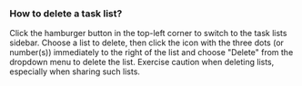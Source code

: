 ### How to delete a task list?

Click the hamburger button in the top-left corner to switch to the task lists sidebar. Choose a list to delete, then click the icon with the three dots \(or number\(s\)\) immediately to the right of the list and choose "Delete" from the dropdown menu to delete the list. Exercise caution when deleting lists, especially when sharing such lists.

